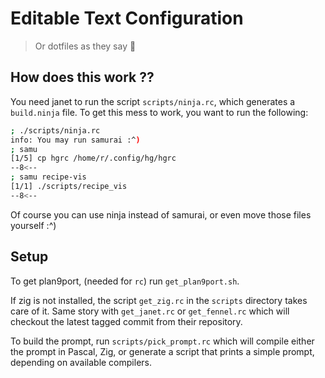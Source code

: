 Editable Text Configuration
===========================
> Or dotfiles as they say 👴


How does this work ??
---------------------
You need janet to run the script `scripts/ninja.rc`, which generates a
`build.ninja` file. To get this mess to work, you want to run the
following:

```sh
; ./scripts/ninja.rc
info: You may run samurai :^)
; samu
[1/5] cp hgrc /home/r/.config/hg/hgrc
--8<--
; samu recipe-vis
[1/1] ./scripts/recipe_vis
--8<--
```

Of course you can use ninja instead of samurai, or even move those files
yourself :^) <!-- lol -->


Setup
-----
To get plan9port, (needed for `rc`) run `get_plan9port.sh`.

If zig is not installed, the script `get_zig.rc` in the `scripts`
directory takes care of it. Same story with `get_janet.rc` or
`get_fennel.rc` which will checkout the latest tagged commit from their
repository.

To build the prompt, run `scripts/pick_prompt.rc` which will compile
either the prompt in Pascal, Zig, or generate a script that prints a
simple prompt, depending on available compilers.
